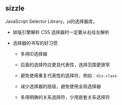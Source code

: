 ## sizzle

JavaScript Selector Library，js的选择器库。

* 排版引擎解析 CSS 选择器时一定要从右往左解析

* 选择器的书写的好习惯

  - 多用ID选择器

  - 后面的选择符应更具代表性，选择范围更狭窄

  - 避免使用重复代表性的选择符，例如：`div.class`

  - 减少选择器的层级，避免使用全局选择器

  - 多用明确的关系选择符，少用嵌套关系选择符

